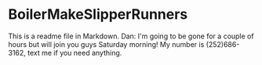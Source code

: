# BoilerMakeSlipperRunners
This is a readme file in Markdown.
Dan: I'm going to be gone for a couple of hours but will join you guys Saturday morning!
My number is (252)686-3162, text me if you need anything.
